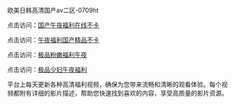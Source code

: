 欧美日韩高清国产aⅴ二区-0709ht

点击访问：<a href="https://heiliaowzu4ur.pages.dev">国产午夜福利在线不卡</a>

点击访问：<a href="https://heiliaozj3tjd.pages.dev">午夜福利国产精品不卡</a>

点击访问：<a href="https://heiliaoe8ajia.pages.dev">极品粉嫩福利午夜</a>

点击访问：<a href="https://heiliaoxqkkct.pages.dev">极品少妇午夜福利</a>

平台上每天更新各种高清福利视频，确保为您带来流畅和清晰的观看体验。每个视频都附有详细的影片描述，帮助您快速找到喜欢的内容，享受高质量的影片资源。

<span style="display:none;">[Canonical link](https://github.com/hay20250709/hay14 ）</span>

